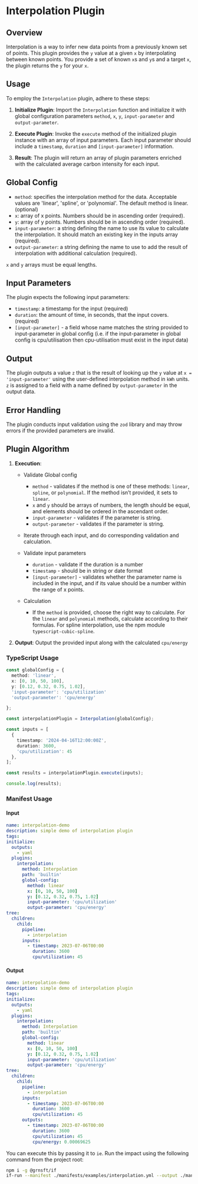 # Interpolation Plugin

## Overview

Interpolation is a way to infer new data points from a previously known set of points.
This plugin provides the `y` value at a given `x` by interpolating between known points. You provide a set of known `x`s and `y`s and a target `x`, the plugin returns the `y` for your `x`.

## Usage

To employ the `Interpolation` plugin, adhere to these steps:

1. **Initialize Plugin**: Import the `Interpolation` function and initialize it with global configuration parameters `method`, `x`, `y`, `input-parameter` and `output-parameter`.

2. **Execute Plugin**: Invoke the `execute` method of the initialized plugin instance with an array of input parameters. Each input parameter should include a `timestamp`, `duration` and `[input-parameter]` information.

3. **Result**: The plugin will return an array of plugin parameters enriched with the calculated average carbon intensity for each input.

## Global Config

- `method`: specifies the interpolation method for the data. Acceptable values are 'linear', 'spline', or 'polynomial'. The default method is linear. (optional)
- `x`: array of x points. Numbers should be in ascending order (required).
- `y`: array of y points. Numbers should be in ascending order (required).
- `input-parameter`: a string defining the name to use its value to calculate the interpolation. It should match an existing key in the inputs array (required).
- `output-parameter`: a string defining the name to use to add the result of interpolation with additional calculation (required).

`x` and `y` arrays must be equal lengths.

## Input Parameters

The plugin expects the following input parameters:

- `timestamp`: a timestamp for the input (required)
- `duration`: the amount of time, in seconds, that the input covers. (required)
- `[input-parameter]` - a field whose name matches the string provided to input-parameter in global config (i.e. if the input-parameter in global config is cpu/utilisation then cpu-utilisation must exist in the input data)

## Output

The plugin outputs a value `z` that is the result of looking up the `y` value at `x = 'input-parameter'` using the user-defined interpolation method in `kWh` units. `z` is assigned to a field with a name defined by `output-parameter` in the output data.

## Error Handling

The plugin conducts input validation using the `zod` library and may throw errors if the provided parameters are invalid.

## Plugin Algorithm

1. **Execution**:

   - Validate Global config

     - `method` - validates if the method is one of these methods: `linear`, `spline`, or `polynomial`. If the method isn’t provided, it sets to `linear`.
     - `x` and `y` should be arrays of numbers, the length should be equal, and elements should be ordered in the ascendant order.
     - `input-parameter` - validates if the parameter is string.
     - `output-parameter` - validates if the parameter is string.

   - Iterate through each input, and do corresponding validation and calculation.

   - Validate input parameters

     - `duration` - validate if the duration is a number
     - `timestamp` - should be in string or date format
     - `[input-parameter]` - validates whether the parameter name is included in the input, and if its value should be a number within the range of x points.

   - Calculation

     - If the `method` is provided, choose the right way to calculate. For the `linear` and `polynomial` methods, calculate according to their formulas. For spline interpolation, use the npm module `typescript-cubic-spline`.

2. **Output**: Output the provided input along with the calculated `cpu/energy`

### TypeScript Usage

```ts
const globalConfig = {
  method: 'linear',
  x: [0, 10, 50, 100],
  y: [0.12, 0.32, 0.75, 1.02],
  'input-parameter': 'cpu/utilization'
  'output-parameter': 'cpu/energy'

};

const interpolationPlugin = Interpolation(globalConfig);

const inputs = [
  {
    timestamp: '2024-04-16T12:00:00Z',
    duration: 3600,
    'cpu/utilization': 45
  },
];

const results = interpolationPlugin.execute(inputs);

console.log(results);
```

### Manifest Usage

#### Input

```yaml
name: interpolation-demo
description: simple demo of interpolation plugin
tags:
initialize:
  outputs:
    - yaml
  plugins:
    interpolation:
      method: Interpolation
      path: 'builtin'
      global-config:
        method: linear
        x: [0, 10, 50, 100]
        y: [0.12, 0.32, 0.75, 1.02]
        input-parameter: 'cpu/utilization'
        output-parameter: 'cpu/energy'
tree:
  children:
    child:
      pipeline:
        - interpolation
      inputs:
        - timestamp: 2023-07-06T00:00
          duration: 3600
          cpu/utilization: 45
```

#### Output

```yaml
name: interpolation-demo
description: simple demo of interpolation plugin
tags:
initialize:
  outputs:
    - yaml
  plugins:
    interpolation:
      method: Interpolation
      path: 'builtin'
      global-config:
        method: linear
        x: [0, 10, 50, 100]
        y: [0.12, 0.32, 0.75, 1.02]
        input-parameter: 'cpu/utilization'
        output-parameter: 'cpu/energy'
tree:
  children:
    child:
      pipeline:
        - interpolation
      inputs:
        - timestamp: 2023-07-06T00:00
          duration: 3600
          cpu/utilization: 45
      outputs:
        - timestamp: 2023-07-06T00:00
          duration: 3600
          cpu/utilization: 45
          cpu/energy: 0.00069625
```

You can execute this by passing it to `ie`. Run the impact using the following command from the project root:

```sh
npm i -g @grnsft/if
if-run --manifest ./manifests/examples/interpolation.yml --output ./manifests/outputs/interpolation.yml
```
